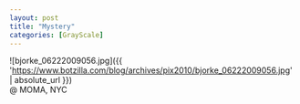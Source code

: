 ```yaml
---
layout: post
title: "Mystery"
categories: [GrayScale]
---
```



![bjorke_06222009056.jpg]({{ 'https://www.botzilla.com/blog/archives/pix2010/bjorke_06222009056.jpg' | absolute_url }})
<br />@ MOMA, NYC

